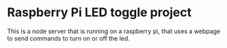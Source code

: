 # Raspberry Pi LED toggle project

This is a node server that is running on a raspberry pi, that uses a webpage to send commands to turn on or off the led. 
